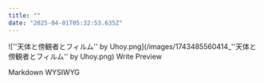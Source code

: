 ```yaml
---
title: ""
date: "2025-04-01T05:32:53.635Z"
---
```



![''天体と傍観者とフィルム'' by Uhoy.png](/images/1743485560414_''天体と傍観者とフィルム'' by Uhoy.png)
Write
Preview

Markdown
WYSIWYG

